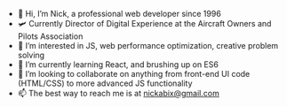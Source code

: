 - 👋 Hi, I’m Nick, a professional web developer since 1996
- 🛩 Currently Director of Digital Experience at the Aircraft Owners and Pilots Association
- 👀 I’m interested in JS, web performance optimization, creative problem solving
- 🌱 I’m currently learning React, and brushing up on ES6
- 💞️ I’m looking to collaborate on anything from front-end UI code (HTML/CSS) to more advanced JS functionality
- 📫 The best way to reach me is at nickabix@gmail.com
